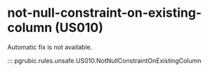 # not-null-constraint-on-existing-column (US010)

Automatic fix is not available.

::: pgrubic.rules.unsafe.US010.NotNullConstraintOnExistingColumn
